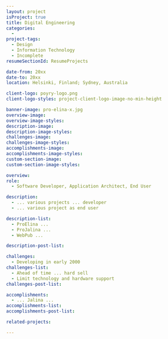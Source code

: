 ```yaml
---
layout: project
isProject: true
title: Digital Engineering
categories:
  -
project-tags:
  - Design
  - Information Technology
  - Incomplete
resumeSectionId: ResumeProjects

date-from: 20xx
date-to: 20xx
location: Helsinki, Finland; Sydney, Australia

client-logo: poyry-logo.png
client-logo-styles: project-client-logo-image-no-min-height

banner-image: pro-elina-x.jpg
overview-image:
overview-image-styles:
description-image:
description-image-styles:
challenges-image:
challenges-image-styles:
accomplishments-image:
accomplishments-image-styles:
custom-section-image:
custom-section-image-styles:

overview:
role:
  - Software Developer, Application Architect, End User

description:
  - ... various projects ... developer
  - ... various project as end user

description-list:
  - ProElina ...
  - ProJalina ...
  - WebPub ...

description-post-list:

challenges:
  - Developing in early 2000
challenges-list:    
  - Ahead of time ... hard sell
  - Limit technology and hardware support
challenges-post-list:    

accomplishments:
  - ... Jalina ...
accomplishments-list:    
accomplishments-post-list:    

related-projects:

---
```

